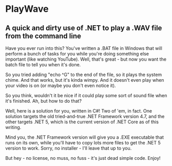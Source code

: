 # PlayWave
## A quick and dirty use of .NET to play a .WAV file from the command line

Have you ever run into this?  You've written a .BAT file in Windows that will perform
a bunch of tasks for you while you're doing something else important (like watching
YouTube).  Well, that's great - but now you want the batch file to tell you
when it's done.

So you tried adding "echo ^G" to the end of the file, so it plays the system chime.
And that works, but it's kinda wimpy.  And it doesn't even play when your video is on
(or maybe you don't even notice it).

So you think, wouldn't it be nice if it could play some sort of sound file when it's
finished.  Ah, but how to do that?

Well, here is a solution for you, written in C#!  Two of 'em, in fact.  One solution
targets the old tried-and-true .NET Framework version 4.7, and the other targets .NET
5, which is the current version of .NET Core as of this writing.

Mind you, the .NET Framework version will give you a .EXE executable that runs
on its own, while you'll have to copy lots more files to get the .NET 5 version
to work.  Sorry, no installer - I'll leave that up to you.

But hey - no license, no muss, no fuss - it's just dead simple code.  Enjoy!


